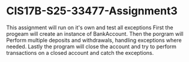 # CIS17B-S25-33477-Assignment3
This assignment will run on it's own and test all exceptions
First the progeam will create an instance of BankAccount.
Then the porgram will Perform multiple deposits and withdrawals, handling exceptions where needed.
Lastly the program will close the account and try to perform transactions on a closed account and catch the exceptions.

